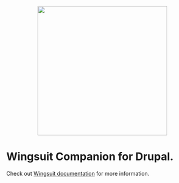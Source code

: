 <p align="center">
<img src="https://github.com/wingsuit-designsystem/wingsuit/raw/master/images/wsuit-logo-stacked.svg" width="340px">
</p>

# Wingsuit Companion for Drupal. 

Check out <a href="https://wingsuit-designsystem.github.io/">Wingsuit documentation</a> for more information.
